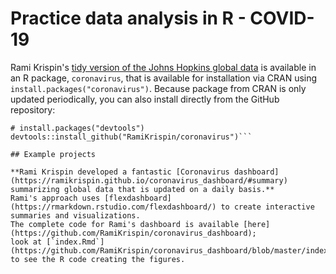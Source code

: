 # Practice data analysis in R - COVID-19

Rami Krispin's [tidy version of the Johns Hopkins global data](https://github.com/RamiKrispin/coronavirus)
is available in an R package,
`coronavirus`,
that is available for installation via CRAN using `install.packages("coronavirus")`.
Because package from CRAN is only updated periodically,
you can also install directly from the GitHub repository:

```
# install.packages("devtools")
devtools::install_github("RamiKrispin/coronavirus")```

## Example projects

**Rami Krispin developed a fantastic [Coronavirus dashboard](https://ramikrispin.github.io/coronavirus_dashboard/#summary) summarizing global data that is updated on a daily basis.**
Rami's approach uses [flexdashboard](https://rmarkdown.rstudio.com/flexdashboard/) to create interactive summaries and visualizations.
The complete code for Rami's dashboard is available [here](https://github.com/RamiKrispin/coronavirus_dashboard);
look at [`index.Rmd`](https://github.com/RamiKrispin/coronavirus_dashboard/blob/master/index.Rmd) to see the R code creating the figures.
